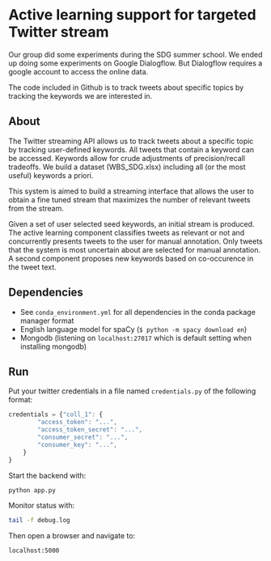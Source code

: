 # Active learning support for targeted Twitter stream

Our group did some experiments during the SDG summer school.
We ended up doing some experiments on Google Dialogflow. But Dialogflow requires a google account to access the online data.

The code included in Github is to track tweets about specific topics by tracking the keywords we are interested in. 


## About

The Twitter streaming API allows us to track tweets about a specific topic by tracking user-defined keywords. All tweets that contain a keyword can be accessed. Keywords allow for crude adjustments of precision/recall tradeoffs. We build a dataset (WBS_SDG.xlsx) including all (or the most useful) keywords a priori.


This system is aimed to build a streaming interface that allows the user to
obtain a fine tuned stream that maximizes the number of relevant tweets
from the stream.

Given a set of user selected seed keywords,
an initial stream is produced. The active learning component classifies tweets
as relevant or not and concurrently presents tweets to the user for manual
annotation. Only tweets that the system is most uncertain about are selected for
manual annotation. A second component proposes new keywords based on
co-occurence in the tweet text. 



## Dependencies

* See `conda_environment.yml` for all dependencies in the conda package manager format
* English language model for spaCy (`$ python -m spacy download en`)
* Mongodb (listening on `localhost:27017` which is default setting when
    installing mongodb)

## Run

Put your twitter credentials in a file named `credentials.py` of the 
following format:
```javascript
credentials = {"coll_1": {
        "access_token": "...",
        "access_token_secret": "...",
        "consumer_secret": "...",
        "consumer_key": "...",
    }
}
```

Start the backend with:
```bash
python app.py
```

Monitor status with:
```bash
tail -f debug.log
```

Then open a browser and navigate to:
```bach
localhost:5000
```
